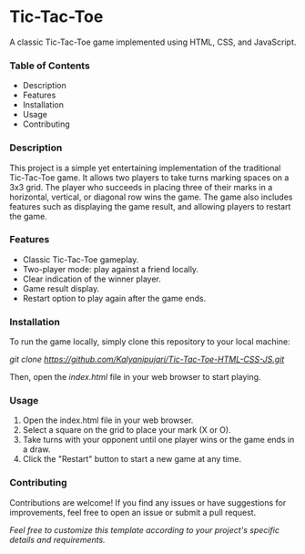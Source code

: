 # Tic-Tac-Toe
A classic Tic-Tac-Toe game implemented using HTML, CSS, and JavaScript.

### Table of Contents
* Description
* Features
* Installation
* Usage
* Contributing

### Description
This project is a simple yet entertaining implementation of the traditional Tic-Tac-Toe game. It allows two players to take turns marking spaces on a 3x3 grid. The player who succeeds in placing three of their marks in a horizontal, vertical, or diagonal row wins the game. The game also includes features such as displaying the game result, and allowing players to restart the game.

### Features
- Classic Tic-Tac-Toe gameplay.
- Two-player mode: play against a friend locally.
- Clear indication of the winner player.
- Game result display.
- Restart option to play again after the game ends.

### Installation
To run the game locally, simply clone this repository to your local machine:

*git clone https://github.com/Kalyanipujari/Tic-Tac-Toe-HTML-CSS-JS.git*

Then, open the *index.html* file in your web browser to start playing.

### Usage
1. Open the index.html file in your web browser.
2. Select a square on the grid to place your mark (X or O).
3. Take turns with your opponent until one player wins or the game ends in a draw.
4. Click the "Restart" button to start a new game at any time.

### Contributing
Contributions are welcome! If you find any issues or have suggestions for improvements, feel free to open an issue or submit a pull request.

*Feel free to customize this template according to your project's specific details and requirements.*
